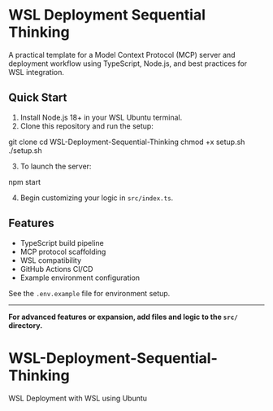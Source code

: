 # WSL Deployment Sequential Thinking
A practical template for a Model Context Protocol (MCP) server and deployment workflow using TypeScript, Node.js, and best practices for WSL integration.
## Quick Start

1. Install Node.js 18+ in your WSL Ubuntu terminal.
2. Clone this repository and run the setup:

git clone <your-new-repo-url>
cd WSL-Deployment-Sequential-Thinking
chmod +x setup.sh
./setup.sh

3. To launch the server:

npm start

4. Begin customizing your logic in `src/index.ts`.

## Features

- TypeScript build pipeline
- MCP protocol scaffolding
- WSL compatibility
- GitHub Actions CI/CD
- Example environment configuration

See the `.env.example` file for environment setup.

---

**For advanced features or expansion, add files and logic to the `src/` directory.**
# WSL-Deployment-Sequential-Thinking
WSL Deployment with WSL using Ubuntu
